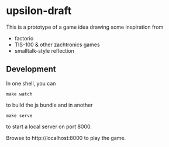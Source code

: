 upsilon-draft
=============

This is a prototype of a game idea drawing some inspiration from

 - factorio
 - TIS-100 & other zachtronics games
 - smalltalk-style reflection

Development
----------

In one shell, you can
```shell
make watch
```
to build the js bundle and in another
```shell
make serve
```
to start a local server on port 8000.

Browse to http://localhost:8000 to play the game.

